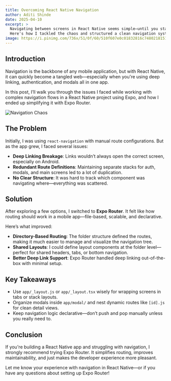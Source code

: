 ```yaml
---
title: Overcoming React Native Navigation 
author: Aditi Shinde  
date: 2025-04-10  
excerpt: >  
  Navigating between screens in React Native seems simple—until you start integrating deep links, modals, and authentication flows.  
  Here's how I tackled the chaos and structured a clean navigation system using Expo Router.  
image: https://i.pinimg.com/736x/51/0f/60/510f607e0c01832816c7480218151cb9.jpg 
---
```


## Introduction

Navigation is the backbone of any mobile application, but with React Native, it can quickly become a tangled web—especially when you're using deep linking, authentication, and modals all in one app.

In this post, I’ll walk you through the issues I faced while working with complex navigation flows in a React Native project using Expo, and how I ended up simplifying it with Expo Router.

![Navigation Chaos](https://i.pinimg.com/736x/51/0f/60/510f607e0c01832816c7480218151cb9.jpg)

## The Problem

Initially, I was using `react-navigation` with manual route configurations. But as the app grew, I faced several issues:

- **Deep Linking Breakage**: Links wouldn’t always open the correct screen, especially on Android.
- **Redundant Route Definitions**: Maintaining separate stacks for auth, modals, and main screens led to a lot of duplication.
- **No Clear Structure**: It was hard to track which component was navigating where—everything was scattered.

## Solution

After exploring a few options, I switched to **Expo Router**. It felt like how routing should work in a mobile app—file-based, scalable, and declarative.

Here’s what improved:

- **Directory-Based Routing**: The folder structure defined the routes, making it much easier to manage and visualize the navigation tree.
- **Shared Layouts**: I could define layout components at the folder level—perfect for shared headers, tabs, or bottom navigation.
- **Better Deep Link Support**: Expo Router handled deep linking out-of-the-box with minimal setup.

## Key Takeaways

- Use `app/_layout.js` or `app/_layout.tsx` wisely for wrapping screens in tabs or stack layouts.
- Organize modals inside `app/modal/` and nest dynamic routes like `[id].js` for clean detail views.
- Keep navigation logic declarative—don’t push and pop manually unless you really need to.

## Conclusion

If you're building a React Native app and struggling with navigation, I strongly recommend trying Expo Router. It simplifies routing, improves maintainability, and just makes the developer experience more pleasant.

Let me know your experience with navigation in React Native—or if you have any questions about setting up Expo Router!

